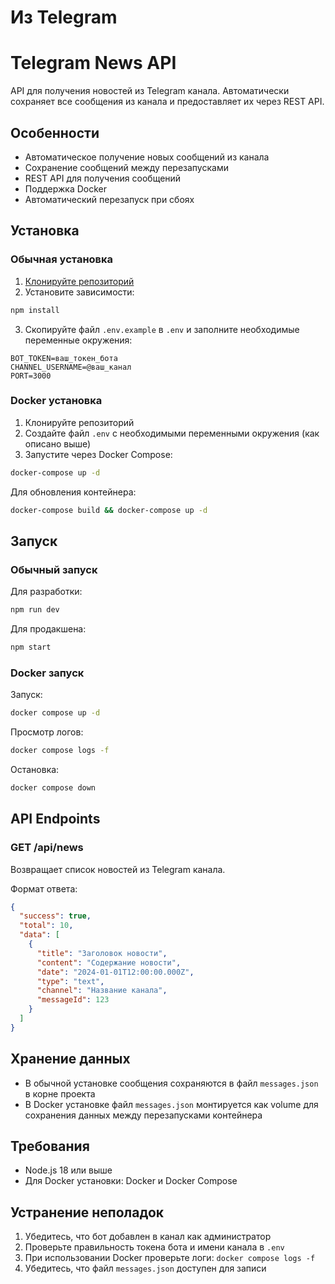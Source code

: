 #  Из Telegram

# Telegram News API

API для получения новостей из Telegram канала. Автоматически сохраняет все сообщения из канала и предоставляет их через REST API.

## Особенности

- Автоматическое получение новых сообщений из канала
- Сохранение сообщений между перезапусками
- REST API для получения сообщений
- Поддержка Docker
- Автоматический перезапуск при сбоях

## Установка

### Обычная установка

1. [Клонируйте репозиторий](https://github.com/Nik497926/TG-Bot-News-GML)
2. Установите зависимости:
```bash
npm install
```
3. Скопируйте файл `.env.example` в `.env` и заполните необходимые переменные окружения:
```env
BOT_TOKEN=ваш_токен_бота
CHANNEL_USERNAME=@ваш_канал
PORT=3000
```

### Docker установка

1. Клонируйте репозиторий
2. Создайте файл `.env` с необходимыми переменными окружения (как описано выше)
3. Запустите через Docker Compose:
```bash
docker-compose up -d
```

Для обновления контейнера:
```bash
docker-compose build && docker-compose up -d
```

## Запуск

### Обычный запуск

Для разработки:
```bash
npm run dev
```

Для продакшена:
```bash
npm start
```

### Docker запуск

Запуск:
```bash
docker compose up -d
```

Просмотр логов:
```bash
docker compose logs -f
```

Остановка:
```bash
docker compose down
```

## API Endpoints

### GET /api/news

Возвращает список новостей из Telegram канала.

Формат ответа:
```json
{
  "success": true,
  "total": 10,
  "data": [
    {
      "title": "Заголовок новости",
      "content": "Содержание новости",
      "date": "2024-01-01T12:00:00.000Z",
      "type": "text",
      "channel": "Название канала",
      "messageId": 123
    }
  ]
}
```

## Хранение данных

- В обычной установке сообщения сохраняются в файл `messages.json` в корне проекта
- В Docker установке файл `messages.json` монтируется как volume для сохранения данных между перезапусками контейнера

## Требования

- Node.js 18 или выше
- Для Docker установки: Docker и Docker Compose

## Устранение неполадок

1. Убедитесь, что бот добавлен в канал как администратор
2. Проверьте правильность токена бота и имени канала в `.env`
3. При использовании Docker проверьте логи: `docker compose logs -f`
4. Убедитесь, что файл `messages.json` доступен для записи